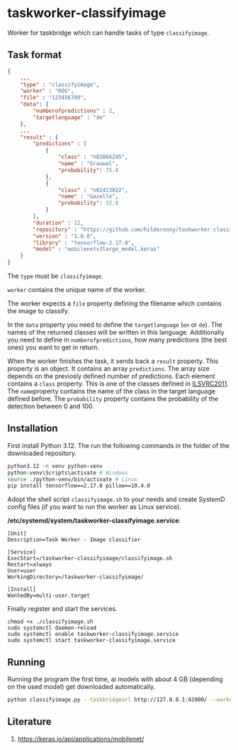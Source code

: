 # taskworker-classifyimage

Worker for taskbridge which can handle tasks of type `classifyimage`.

## Task format

```json
{
    ...
    "type" : "classifyimage",
    "worker" : "ROG",
    "file" : "123456789",
    "data": {
        "numberofpredictions" : 2,
        "targetlanguage" : "de"
    },
    ...
    "result" : {
        "predictions" : [
            {
                "class" : "n02066245",
                "name" : "Grauwal",
                "probability": 75.4
            },
            {
                "class" : "n02423022",
                "name" : "Gazelle",
                "probability": 32.8
            }
        ],
        "duration" : 12,
        "repository" : "https://github.com/hilderonny/taskworker-classifyimage",
        "version" : "1.0.0",
        "library" : "tensorflow-2.17.0",
        "model" : "mobilenetv3large_model.keras"
    }
}
```

The `type` must be `classifyimage`.

`worker` contains the unique name of the worker.

The worker expects a `file` property defining the filename which contains the image to classify.

In the `data` property you need to define the `targetlanguage` (`en` or `de`). The names of the returned classes will be written in this language. Additionally you need to define in `numberofpredictions`, how many predictions (the best ones) you want to get in return.

When the worker finishes the task, it sends back a `result` property. This property is an object. It contains an array `predictions`. The array size depends on the previosly defined number of predictions. Each element contains a `class` property. This is one of the classes defined in [ILSVRC2011](https://image-net.org/challenges/LSVRC/2012/browse-synsets). The `name`property contains the name of the class in the target language defined before. The `probability` property contains the probability of the detection between 0 and 100.

## Installation

First install Python 3.12. The run the following commands in the folder of the downloaded repository.

```sh
python3.12 -m venv python-venv
python-venv\Scripts\activate # Windows
source ./python-venv/bin/activate # Linux
pip install tensorflow==2.17.0 pillow==10.4.0
```

Adopt the shell script `classifyimage.sh` to your needs and create SystemD config files (if you want to run the worker as Linux service).

**/etc/systemd/system/taskworker-classifyimage.service**:

```
[Unit]
Description=Task Worker - Image classifier

[Service]
ExecStart=/taskworker-classifyimage/classifyimage.sh
Restart=always
User=user
WorkingDirectory=/taskworker-classifyimage/

[Install]
WantedBy=multi-user.target
```

Finally register and start the services.

```
chmod +x ./classifyimage.sh
sudo systemctl daemon-reload
sudo systemctl enable taskworker-classifyimage.service
sudo systemctl start taskworker-classifyimage.service
```


## Running

Running the program the first time, ai models with about 4 GB (depending on the used model) get downloaded automatically.

```sh
python classifyimage.py --taskbridgeurl http://127.0.0.1:42000/ --worker RH-WORKBOOK
```

## Literature

1. https://keras.io/api/applications/mobilenet/